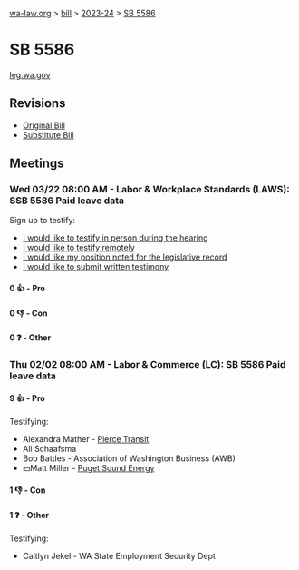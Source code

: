 [wa-law.org](/) > [bill](/bill/) > [2023-24](/bill/2023-24/) > [SB 5586](/bill/2023-24/sb/5586/)

# SB 5586
[leg.wa.gov](https://app.leg.wa.gov/billsummary?BillNumber=5586&Year=2023&Initiative=false)

## Revisions
* [Original Bill](1/)
* [Substitute Bill](S/)

## Meetings
### Wed 03/22 08:00 AM - Labor & Workplace Standards (LAWS): SSB 5586 Paid leave data
Sign up to testify:
* [I would like to testify in person during the hearing](https://app.leg.wa.gov/csi/Testifier/Add?chamber=House&mId=31121&aId=153937&caId=22372&tId=1)
* [I would like to testify remotely](https://app.leg.wa.gov/csi/Testifier/Add?chamber=House&mId=31121&aId=153937&caId=22372&tId=2)
* [I would like my position noted for the legislative record](https://app.leg.wa.gov/csi/Testifier/Add?chamber=House&mId=31121&aId=153937&caId=22372&tId=3)
* [I would like to submit written testimony](https://app.leg.wa.gov/csi/Testifier/Add?chamber=House&mId=31121&aId=153937&caId=22372&tId=4)

#### 0 👍 - Pro

#### 0 👎 - Con

#### 0 ❓ - Other

### Thu 02/02 08:00 AM - Labor & Commerce (LC): SB 5586 Paid leave data
#### 9 👍 - Pro
Testifying:
* Alexandra Mather - [Pierce Transit](/org/pierce_transit/)
* Ali Schaafsma
* Bob Battles - Association of Washington Business (AWB)
* 💵Matt Miller - [Puget Sound Energy](/org/puget_sound_energy_inc/)

#### 1 👎 - Con

#### 1 ❓ - Other
Testifying:
* Caitlyn Jekel - WA State Employment Security Dept
